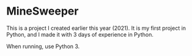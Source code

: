 # MineSweeper
This is a project I created earlier this year (2021). It is my first project in Python, and I made it with 3 days of experience in Python.

When running, use Python 3.
